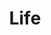 ---
title: Life
description: A description of this category
image: 1.jpg

# Badge style
style:
    background: "87aeb7"
    color: "#fff"
---